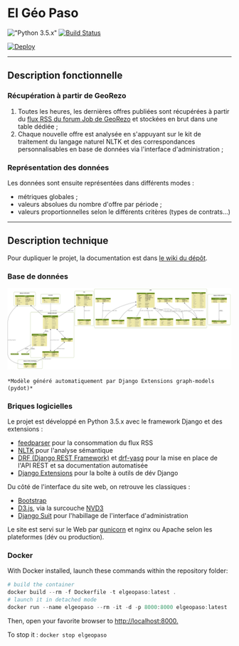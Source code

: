 # El Géo Paso

!["Python 3.5.x"](https://img.shields.io/badge/python-3.5-blue.svg) [![Build Status](https://travis-ci.org/Guts/elpaso.svg?branch=master)](https://travis-ci.org/Guts/elpaso)

[![Deploy](https://www.herokucdn.com/deploy/button.svg)](https://heroku.com/deploy)

----

## Description fonctionnelle

### Récupération à partir de GeoRezo

1. Toutes les heures, les dernières offres publiées sont récupérées à partir du [flux RSS du forum Job de GeoRezo](https://georezo.net/extern.php?fid=10) et stockées en brut dans une table dédiée ;
2. Chaque nouvelle offre est analysée en s'appuyant sur le kit de traitement du langage naturel NLTK et des correspondances personnalisables en base de données via l'interface d'administration ;

### Représentation des données

Les données sont ensuite représentées dans différents modes :

* métriques globales ;
* valeurs absolues du nombre d'offre par période ;
* valeurs proportionnelles selon le différents critères (types de contrats...)

----

## Description technique

Pour dupliquer le projet, la documentation est dans [le wiki du dépôt](https://github.com/Guts/elgeopaso/wiki).

### Base de données

!["El Géo Paso - Modèle graphique de la base de données"](docs/elpaso_db_models_graph.png "El Geo Paso - DB")

    *Modèle généré automatiquement par Django Extensions graph-models (pydot)*

### Briques logicielles

Le projet est développé en Python 3.5.x avec le framework Django et des extensions :

* [feedparser](https://pypi.org/project/feedparser/) pour la consommation du flux RSS
* [NLTK](http://www.nltk.org/) pour l'analyse sémantique
* [DRF (Django REST Framework)](http://www.django-rest-framework.org/) et [drf-yasg](https://github.com/axnsan12/drf-yasg/) pour la mise en place de l'API REST et sa documentation automatisée
* [Django Extensions](https://github.com/django-extensions/django-extensions) pour la boîte à outils de dév Django

Du côté de l'interface du site web, on retrouve les classiques :

* [Bootstrap](https://getbootstrap.com/)
* [D3.js](https://d3js.org/), via la surcouche [NVD3](http://nvd3.org)
* [Django Suit](https://djangosuit.com/) pour l'habillage de l'interface d'administration

Le site est servi sur le Web par [gunicorn](https://gunicorn.org/) et nginx ou Apache selon les plateformes (dév ou production).

### Docker

With Docker installed, launch these commands within the repository folder:

```powershell
# build the container
docker build --rm -f Dockerfile -t elgeopaso:latest .
# launch it in detached mode
docker run --name elgeopaso --rm -it -d -p 8000:8000 elgeopaso:latest
```

Then, open your favorite browser to <http://localhost:8000.>

To stop it : ```docker stop elgeopaso```
